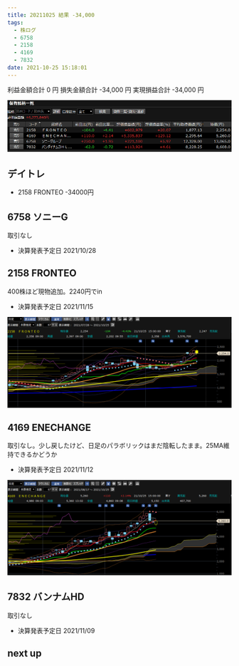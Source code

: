 ```yaml
---
title: 20211025 結果 -34,000
tags:
  - 株ログ
  - 6758
  - 2158
  - 4169
  - 7832
date: 2021-10-25 15:18:01
---
```


利益金額合計 0 円
損失金額合計 -34,000 円
実現損益合計 -34,000 円

![i](/kab/img/20211025000.png)

## デイトレ

- 2158 FRONTEO -34000円

## 6758 ソニーG

取引なし

- 決算発表予定日 2021/10/28

## 2158 FRONTEO

400株ほど現物追加。2240円でin

- 決算発表予定日 2021/11/15

![i](/kab/img/202110252158.png)

## 4169 ENECHANGE

取引なし。少し戻したけど、日足のパラボリックはまだ陰転したまま。25MA維持できるかどうか

- 決算発表予定日 2021/11/12

![i](/kab/img/202110254169.png)

## 7832 バンナムHD

取引なし

- 決算発表予定日 2021/11/09

## next up
